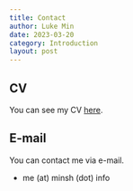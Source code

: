 ```yaml
---
title: Contact
author: Luke Min
date: 2023-03-20
category: Introduction
layout: post
---
```


CV
--------------------
You can see my CV [here].

E-mail
--------------------
You can contact me via e-mail.

+ me (at) minsh (dot) info

[here]: {{site.url}}/files/CV.pdf